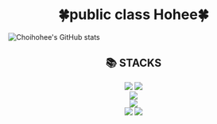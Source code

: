 <div align=center><h1>🍀public  class Hohee🍀</h1></div>

![Choihohee's GitHub stats](https://github-readme-stats.vercel.app/api?username=Choihohee&show_icons=true&theme=tokyonight)

<div align=center><h2>📚 STACKS</h2></div>
<div align=center> 
  <img src="https://img.shields.io/badge/java-007396?style=for-the-badge&logo=java&logoColor=white">
   <img src="https://img.shields.io/badge/c++-00599C?style=for-the-badge&logo=c%2B%2B&logoColor=white">
   <br>
   
   <img src="https://img.shields.io/badge/mysql-4479A1?style=for-the-badge&logo=mysql&logoColor=white">
   <br>
   
   <img src="https://img.shields.io/badge/spring-6DB33F?style=for-the-badge&logo=spring&logoColor=white">
   <br>
  
  <img src="https://img.shields.io/badge/github-181717?style=for-the-badge&logo=github&logoColor=white">
  <img src="https://img.shields.io/badge/git-F05032?style=for-the-badge&logo=git&logoColor=white">
</div>

